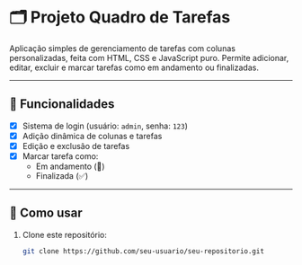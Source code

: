 # 🗂️ Projeto Quadro de Tarefas

Aplicação simples de gerenciamento de tarefas com colunas personalizadas, feita com HTML, CSS e JavaScript puro. Permite adicionar, editar, excluir e marcar tarefas como em andamento ou finalizadas.

---

## 📌 Funcionalidades

- [x] Sistema de login (usuário: `admin`, senha: `123`)
- [x] Adição dinâmica de colunas e tarefas
- [x] Edição e exclusão de tarefas
- [x] Marcar tarefa como:
  - Em andamento (🚧)
  - Finalizada (✅)

---

## 🚀 Como usar

1. Clone este repositório:
   ```bash
   git clone https://github.com/seu-usuario/seu-repositorio.git
